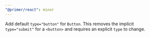 ```yaml
---
"@primer/react": minor
---
```


Add default `type="button"` for `Button`. This removes the implicit `type="submit"` for a `<button>` and requires an explicit `type` to change.
